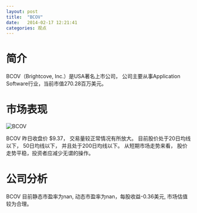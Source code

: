 ```yaml
---
layout: post
title:  "BCOV"
date:   2014-02-17 12:21:41
categories: 观点
---
```


# 简介
BCOV（Brightcove, Inc.）是USA著名上市公司，
公司主要从事Application Software行业，当前市值270.28百万美元。

# 市场表现

![BCOV](http://finviz.com/chart.ashx?t=BCOV&ty=c&ta=1&p=d&s=l)

BCOV 昨日收盘价 $9.37，
交易量较正常情况有所放大。
目前股价处于20日均线以下，
50日均线以下，
并且处于200日均线以下。
从短期市场走势来看，
股价走势平稳，投资者应减少无谓的操作。

# 公司分析
BCOV 目前静态市盈率为nan, 动态市盈率为nan，每股收益-0.36美元,
市场估值较为合理。
